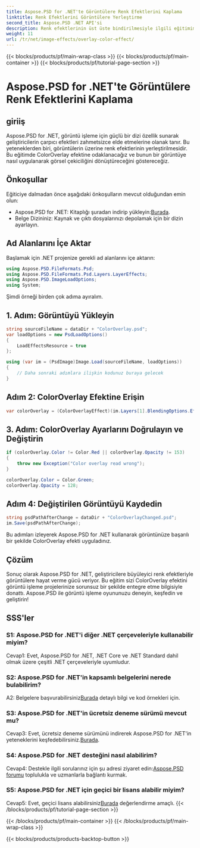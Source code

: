 ```yaml
---
title: Aspose.PSD for .NET'te Görüntülere Renk Efektlerini Kaplama
linktitle: Renk Efektlerini Görüntülere Yerleştirme
second_title: Aspose.PSD .NET API'si
description: Renk efektlerinin üst üste bindirilmesiyle ilgili eğitimimizle Aspose.PSD for .NET'in büyüsünü keşfedin. Görüntü işleme oyununuzu zahmetsizce yükseltin.
weight: 11
url: /tr/net/image-effects/overlay-color-effect/
---
```


{{< blocks/products/pf/main-wrap-class >}}
{{< blocks/products/pf/main-container >}}
{{< blocks/products/pf/tutorial-page-section >}}

# Aspose.PSD for .NET'te Görüntülere Renk Efektlerini Kaplama

## giriiş

Aspose.PSD for .NET, görüntü işleme için güçlü bir dizi özellik sunarak geliştiricilerin çarpıcı efektleri zahmetsizce elde etmelerine olanak tanır. Bu yeteneklerden biri, görüntülerin üzerine renk efektlerinin yerleştirilmesidir. Bu eğitimde ColorOverlay efektine odaklanacağız ve bunun bir görüntüye nasıl uygulanarak görsel çekiciliğini dönüştüreceğini göstereceğiz.

## Önkoşullar

Eğiticiye dalmadan önce aşağıdaki önkoşulların mevcut olduğundan emin olun:

-  Aspose.PSD for .NET: Kitaplığı şuradan indirip yükleyin:[Burada](https://releases.aspose.com/psd/net/).
- Belge Dizininiz: Kaynak ve çıktı dosyalarınızı depolamak için bir dizin ayarlayın.

## Ad Alanlarını İçe Aktar

Başlamak için .NET projenize gerekli ad alanlarını içe aktarın:

```csharp
using Aspose.PSD.FileFormats.Psd;
using Aspose.PSD.FileFormats.Psd.Layers.LayerEffects;
using Aspose.PSD.ImageLoadOptions;
using System;
```

Şimdi örneği birden çok adıma ayıralım.

## 1. Adım: Görüntüyü Yükleyin

```csharp
string sourceFileName = dataDir + "ColorOverlay.psd";
var loadOptions = new PsdLoadOptions()
{
    LoadEffectsResource = true
};

using (var im = (PsdImage)Image.Load(sourceFileName, loadOptions))
{
    // Daha sonraki adımlara ilişkin kodunuz buraya gelecek
}
```

## Adım 2: ColorOverlay Efektine Erişin

```csharp
var colorOverlay = (ColorOverlayEffect)(im.Layers[1].BlendingOptions.Effects[0]);
```

## 3. Adım: ColorOverlay Ayarlarını Doğrulayın ve Değiştirin

```csharp
if (colorOverlay.Color != Color.Red || colorOverlay.Opacity != 153)
{
    throw new Exception("Color overlay read wrong");
}

colorOverlay.Color = Color.Green;
colorOverlay.Opacity = 128;
```

## Adım 4: Değiştirilen Görüntüyü Kaydedin

```csharp
string psdPathAfterChange = dataDir + "ColorOverlayChanged.psd";
im.Save(psdPathAfterChange);
```

Bu adımları izleyerek Aspose.PSD for .NET kullanarak görüntünüze başarılı bir şekilde ColorOverlay efekti uyguladınız.

## Çözüm

Sonuç olarak Aspose.PSD for .NET, geliştiricilere büyüleyici renk efektleriyle görüntülere hayat verme gücü veriyor. Bu eğitim sizi ColorOverlay efektini görüntü işleme projelerinize sorunsuz bir şekilde entegre etme bilgisiyle donattı. Aspose.PSD ile görüntü işleme oyununuzu deneyin, keşfedin ve geliştirin!

## SSS'ler

### S1: Aspose.PSD for .NET'i diğer .NET çerçeveleriyle kullanabilir miyim?

Cevap1: Evet, Aspose.PSD for .NET, .NET Core ve .NET Standard dahil olmak üzere çeşitli .NET çerçeveleriyle uyumludur.

### S2: Aspose.PSD for .NET'in kapsamlı belgelerini nerede bulabilirim?

A2: Belgelere başvurabilirsiniz[Burada](https://reference.aspose.com/psd/net/) detaylı bilgi ve kod örnekleri için.

### S3: Aspose.PSD for .NET'in ücretsiz deneme sürümü mevcut mu?

Cevap3: Evet, ücretsiz deneme sürümünü indirerek Aspose.PSD for .NET'in yeteneklerini keşfedebilirsiniz.[Burada](https://releases.aspose.com/).

### S4: Aspose.PSD for .NET desteğini nasıl alabilirim?

 Cevap4: Destekle ilgili sorularınız için şu adresi ziyaret edin:[Aspose.PSD forumu](https://forum.aspose.com/c/psd/34) toplulukla ve uzmanlarla bağlantı kurmak.

### S5: Aspose.PSD for .NET için geçici bir lisans alabilir miyim?

 Cevap5: Evet, geçici lisans alabilirsiniz[Burada](https://purchase.aspose.com/temporary-license/) değerlendirme amaçlı.
{{< /blocks/products/pf/tutorial-page-section >}}

{{< /blocks/products/pf/main-container >}}
{{< /blocks/products/pf/main-wrap-class >}}

{{< blocks/products/products-backtop-button >}}
